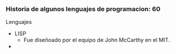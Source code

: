 ### Historia de algunos lenguajes de programacion: 60

Lenguajes
- LISP
    - Fue diseñoado por el equipo de John McCarthy en el MIT.
- 
